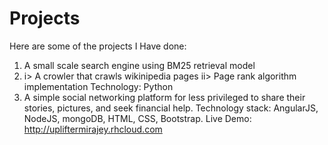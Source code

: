 # Projects  
Here are some of the projects I Have done:  
1. A small scale search engine using BM25 retrieval model  
2. i> A crowler that crawls wikinipedia pages  ii> Page rank algorithm implementation
Technology: Python
3. A simple social networking platform for less privileged to share their stories, pictures, and seek
financial help.
Technology stack:  AngularJS, NodeJS, mongoDB, HTML, CSS, Bootstrap.
Live Demo: http://upliftermirajey.rhcloud.com

